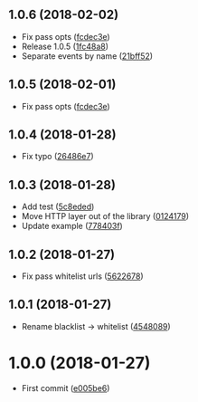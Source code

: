 <a name="1.0.6"></a>
## 1.0.6 (2018-02-02)

* Fix pass opts ([fcdec3e](https://github.com/urlint/urlint/commit/fcdec3e))
* Release 1.0.5 ([1fc48a8](https://github.com/urlint/urlint/commit/1fc48a8))
* Separate events by name ([21bff52](https://github.com/urlint/urlint/commit/21bff52))



<a name="1.0.5"></a>
## 1.0.5 (2018-02-01)

* Fix pass opts ([fcdec3e](https://github.com/urlint/urlint/commit/fcdec3e))



<a name="1.0.4"></a>
## 1.0.4 (2018-01-28)

* Fix typo ([26486e7](https://github.com/urlint/urlint/commit/26486e7))



<a name="1.0.3"></a>
## 1.0.3 (2018-01-28)

* Add test ([5c8eded](https://github.com/urlint/urlint/commit/5c8eded))
* Move HTTP layer out of the library ([0124179](https://github.com/urlint/urlint/commit/0124179))
* Update example ([778403f](https://github.com/urlint/urlint/commit/778403f))



<a name="1.0.2"></a>
## 1.0.2 (2018-01-27)

* Fix pass whitelist urls ([5622678](https://github.com/urlint/urlint/commit/5622678))



<a name="1.0.1"></a>
## 1.0.1 (2018-01-27)

* Rename blacklist → whitelist ([4548089](https://github.com/urlint/urlint/commit/4548089))



<a name="1.0.0"></a>
# 1.0.0 (2018-01-27)

* First commit ([e005be6](https://github.com/urlint/urlint/commit/e005be6))



